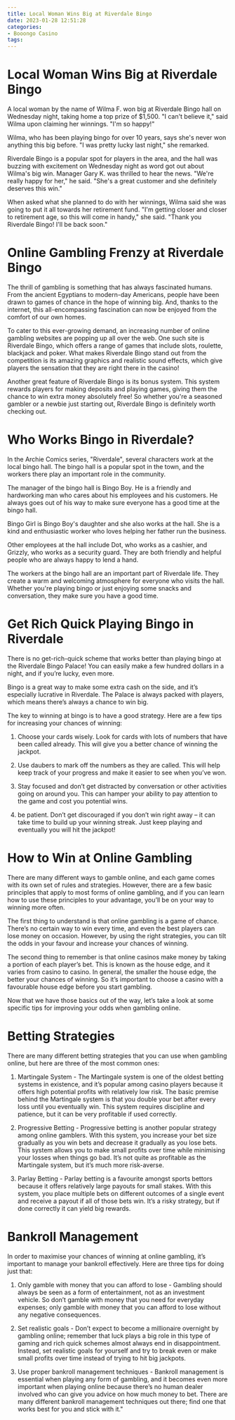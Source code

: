 ```yaml
---
title: Local Woman Wins Big at Riverdale Bingo
date: 2023-01-28 12:51:28
categories:
- Booongo Casino
tags:
---
```



#  Local Woman Wins Big at Riverdale Bingo

A local woman by the name of Wilma F. won big at Riverdale Bingo hall on Wednesday night, taking home a top prize of $1,500. "I can't believe it," said Wilma upon claiming her winnings. "I'm so happy!"

Wilma, who has been playing bingo for over 10 years, says she's never won anything this big before. "I was pretty lucky last night," she remarked.

Riverdale Bingo is a popular spot for players in the area, and the hall was buzzing with excitement on Wednesday night as word got out about Wilma's big win. Manager Gary K. was thrilled to hear the news. "We're really happy for her," he said. "She's a great customer and she definitely deserves this win."

When asked what she planned to do with her winnings, Wilma said she was going to put it all towards her retirement fund. "I'm getting closer and closer to retirement age, so this will come in handy," she said. "Thank you Riverdale Bingo! I'll be back soon."

#  Online Gambling Frenzy at Riverdale Bingo

The thrill of gambling is something that has always fascinated humans. From the ancient Egyptians to modern-day Americans, people have been drawn to games of chance in the hope of winning big. And, thanks to the internet, this all-encompassing fascination can now be enjoyed from the comfort of our own homes.

To cater to this ever-growing demand, an increasing number of online gambling websites are popping up all over the web. One such site is Riverdale Bingo, which offers a range of games that include slots, roulette, blackjack and poker. What makes Riverdale Bingo stand out from the competition is its amazing graphics and realistic sound effects, which give players the sensation that they are right there in the casino!

Another great feature of Riverdale Bingo is its bonus system. This system rewards players for making deposits and playing games, giving them the chance to win extra money absolutely free! So whether you're a seasoned gambler or a newbie just starting out, Riverdale Bingo is definitely worth checking out.

#  Who Works Bingo in Riverdale?

In the Archie Comics series, "Riverdale", several characters work at the local bingo hall. The bingo hall is a popular spot in the town, and the workers there play an important role in the community.

The manager of the bingo hall is Bingo Boy. He is a friendly and hardworking man who cares about his employees and his customers. He always goes out of his way to make sure everyone has a good time at the bingo hall.

Bingo Girl is Bingo Boy's daughter and she also works at the hall. She is a kind and enthusiastic worker who loves helping her father run the business.

Other employees at the hall include Dot, who works as a cashier, and Grizzly, who works as a security guard. They are both friendly and helpful people who are always happy to lend a hand.

The workers at the bingo hall are an important part of Riverdale life. They create a warm and welcoming atmosphere for everyone who visits the hall. Whether you're playing bingo or just enjoying some snacks and conversation, they make sure you have a good time.

#  Get Rich Quick Playing Bingo in Riverdale

There is no get-rich-quick scheme that works better than playing bingo at the Riverdale Bingo Palace! You can easily make a few hundred dollars in a night, and if you’re lucky, even more.

Bingo is a great way to make some extra cash on the side, and it’s especially lucrative in Riverdale. The Palace is always packed with players, which means there’s always a chance to win big.

The key to winning at bingo is to have a good strategy. Here are a few tips for increasing your chances of winning:

1. Choose your cards wisely. Look for cards with lots of numbers that have been called already. This will give you a better chance of winning the jackpot.

2. Use daubers to mark off the numbers as they are called. This will help keep track of your progress and make it easier to see when you’ve won.

3. Stay focused and don’t get distracted by conversation or other activities going on around you. This can hamper your ability to pay attention to the game and cost you potential wins.

4. be patient. Don’t get discouraged if you don’t win right away – it can take time to build up your winning streak. Just keep playing and eventually you will hit the jackpot!

#  How to Win at Online Gambling

There are many different ways to gamble online, and each game comes with its own set of rules and strategies. However, there are a few basic principles that apply to most forms of online gambling, and if you can learn how to use these principles to your advantage, you’ll be on your way to winning more often.

The first thing to understand is that online gambling is a game of chance. There’s no certain way to win every time, and even the best players can lose money on occasion. However, by using the right strategies, you can tilt the odds in your favour and increase your chances of winning.

The second thing to remember is that online casinos make money by taking a portion of each player’s bet. This is known as the house edge, and it varies from casino to casino. In general, the smaller the house edge, the better your chances of winning. So it’s important to choose a casino with a favourable house edge before you start gambling.

Now that we have those basics out of the way, let’s take a look at some specific tips for improving your odds when gambling online.

# Betting Strategies


There are many different betting strategies that you can use when gambling online, but here are three of the most common ones:

1) Martingale System - The Martingale system is one of the oldest betting systems in existence, and it’s popular among casino players because it offers high potential profits with relatively low risk. The basic premise behind the Martingale system is that you double your bet after every loss until you eventually win. This system requires discipline and patience, but it can be very profitable if used correctly.

2) Progressive Betting - Progressive betting is another popular strategy among online gamblers. With this system, you increase your bet size gradually as you win bets and decrease it gradually as you lose bets. This system allows you to make small profits over time while minimising your losses when things go bad. It’s not quite as profitable as the Martingale system, but it’s much more risk-averse.

3) Parlay Betting - Parlay betting is a favourite amongst sports bettors because it offers relatively large payouts for small stakes. With this system, you place multiple bets on different outcomes of a single event and receive a payout if all of those bets win. It’s a risky strategy, but if done correctly it can yield big rewards.

# Bankroll Management

In order to maximise your chances of winning at online gambling, it’s important to manage your bankroll effectively. Here are three tips for doing just that:

1) Only gamble with money that you can afford to lose - Gambling should always be seen as a form of entertainment, not as an investment vehicle. So don’t gamble with money that you need for everyday expenses; only gamble with money that you can afford to lose without any negative consequences.

2) Set realistic goals - Don’t expect to become a millionaire overnight by gambling online; remember that luck plays a big role in this type of gaming and rich quick schemes almost always end in disappointment. Instead, set realistic goals for yourself and try to break even or make small profits over time instead of trying to hit big jackpots.

3) Use proper bankroll management techniques - Bankroll management is essential when playing any form of gambling, and it becomes even more important when playing online because there’s no human dealer involved who can give you advice on how much money to bet. There are many different bankroll management techniques out there; find one that works best for you and stick with it."